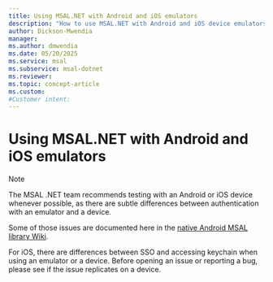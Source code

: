```yaml
---
title: Using MSAL.NET with Android and iOS emulators
description: "How to use MSAL.NET with Android and iOS device emulators."
author: Dickson-Mwendia
manager: 
ms.author: dmwendia
ms.date: 05/20/2025
ms.service: msal
ms.subservice: msal-dotnet
ms.reviewer: 
ms.topic: concept-article
ms.custom: 
#Customer intent: 
---
```


# Using MSAL.NET with Android and iOS emulators

>[!NOTE]
>The MSAL .NET team recommends testing with an Android or iOS device whenever possible, as there are subtle differences between authentication with an emulator and a device.

Some of those issues are documented here in the [native Android MSAL library Wiki](https://github.com/AzureAD/microsoft-authentication-library-for-android/wiki/Android-Emulator-with-MSAL).

For iOS, there are differences between SSO and accessing keychain when using an emulator or a device. Before opening an issue or reporting a bug, please see if the issue replicates on a device.
